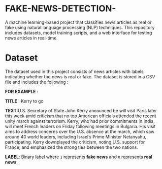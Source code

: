 # FAKE-NEWS-DETECTION-
A machine learning-based project that classifies news articles as real or fake using natural language processing (NLP) techniques. This repository includes datasets, model training scripts, and a web interface for testing news articles in real-time.

# Dataset
The dataset used in this project consists of news articles with labels indicating whether the news is real or fake. The dataset is stored in a CSV file and includes the following :

**FOR EXAMPLE** :

 **TITLE** : Kerry to go
 
**TEXT**:U.S. Secretary of State John Kerry announced he will visit Paris later this week amid criticism that no top American officials attended the recent unity march against terrorism. Kerry, who had prior commitments in India, will meet French leaders on Friday following meetings in Bulgaria. His visit aims to address concerns over the U.S. absence at the march, which saw around 40 world leaders, including Israel’s Prime Minister Netanyahu, participating. Kerry downplayed the criticism, noting U.S. support for France, and emphasized the strong ties between the two nations.

**LABEL**: Binary label where `1` represents **fake news** and `0` represents **real news**.
